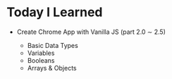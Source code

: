 # Today I Learned

- Create Chrome App with Vanilla JS (part 2.0 ∼ 2.5)

  - Basic Data Types
  - Variables
  - Booleans
  - Arrays & Objects
